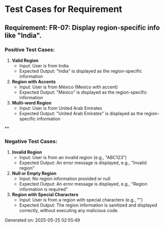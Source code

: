 # Test Cases for Requirement
## Requirement: FR-07: Display region-specific info like "India".

### Positive Test Cases:
1. **Valid Region**
	* Input: User is from India
	* Expected Output: "India" is displayed as the region-specific information
2. **Region with Accents**
	* Input: User is from México (Mexico with accent)
	* Expected Output: "México" is displayed as the region-specific information
3. **Multi-word Region**
	* Input: User is from United Arab Emirates
	* Expected Output: "United Arab Emirates" is displayed as the region-specific information

**

### Negative Test Cases:
1. **Invalid Region**
	* Input: User is from an invalid region (e.g., "ABC123")
	* Expected Output: An error message is displayed, e.g., "Invalid region"
2. **Null or Empty Region**
	* Input: No region information provided or null
	* Expected Output: An error message is displayed, e.g., "Region information is required"
3. **Region with Special Characters**
	* Input: User is from a region with special characters (e.g., "<script>alert('XSS');</script>")
	* Expected Output: The region information is sanitized and displayed correctly, without executing any malicious code.

Generated on: 2025-05-25 02:55:49
